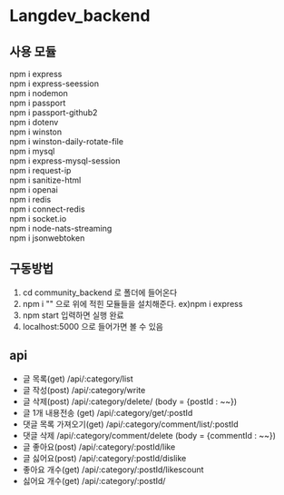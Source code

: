 # Langdev_backend
## 사용 모듈
npm i express  
npm i express-seession  
npm i nodemon  
npm i passport  
npm i passport-github2  
npm i dotenv  
npm i winston  
npm i winston-daily-rotate-file  
npm i mysql  
npm i express-mysql-session  
npm i request-ip  
npm i sanitize-html  
npm i openai  
npm i redis  
npm i connect-redis  
npm i socket.io  
npm i node-nats-streaming  
npm i jsonwebtoken  

## 구동방법
1. cd community_backend 로 폴더에 들어온다
2. npm i "" 으로 위에 적힌 모듈들을 설치해준다. ex)npm i express
3. npm start 입력하면 실행 완료
4. localhost:5000 으로 들어가면 볼 수 있음

## api
- 글 목록(get) /api/:category/list
- 글 작성(post) /api/:category/write
- 글 삭제(post) /api/:category/delete/ (body = {postId : ~~})
- 글 1개 내용전송 (get) /api/:category/get/:postId
- 댓글 목록 가져오기(get) /api/:category/comment/list/:postId
- 댓글 삭제 /api/:category/comment/delete (body = {commentId : ~~})
- 글 좋아요(post) /api/:category/:postId/like
- 글 싫어요(post) /api/:category/:postId/dislike
- 좋아요 개수(get) /api/:category/:postId/likescount
- 싫어요 개수(get) /api/:category/:postId/
